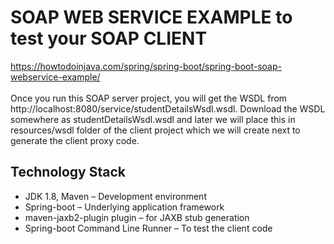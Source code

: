 # SOAP WEB SERVICE EXAMPLE to test your SOAP CLIENT
https://howtodoinjava.com/spring/spring-boot/spring-boot-soap-webservice-example/
<br/>
<br/>
Once you run this SOAP server project, you will get the WSDL from http://localhost:8080/service/studentDetailsWsdl.wsdl. Download the WSDL somewhere as studentDetailsWsdl.wsdl and later we will place this in resources/wsdl folder of the client project which we will create next to generate the client proxy code.

## Technology Stack
- JDK 1.8, Maven – Development environment
- Spring-boot – Underlying application framework
- maven-jaxb2-plugin plugin – for JAXB stub generation
- Spring-boot Command Line Runner – To test the client code

